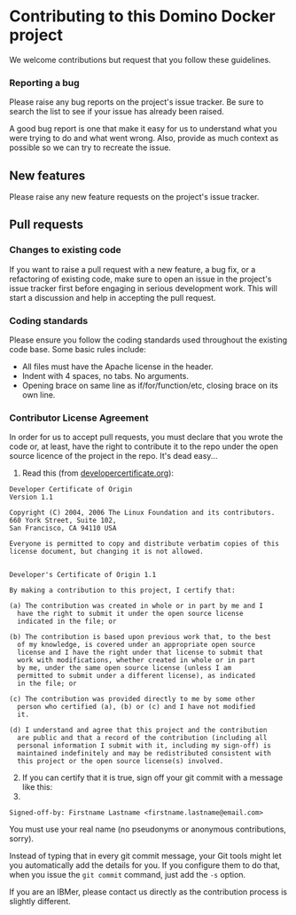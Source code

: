 # Contributing to this Domino Docker project
We welcome contributions but request that you follow these guidelines.

### Reporting a bug

Please raise any bug reports on the project's issue tracker. Be sure to search the list to see if your issue has already been raised.

A good bug report is one that make it easy for us to understand what you were trying to do and what went wrong. Also, provide as much context as possible so we can try to recreate the issue.
## New features
Please raise any new feature requests on the project's issue tracker.

## Pull requests

### Changes to existing code
If you want to raise a pull request with a new feature, a bug fix, or a refactoring of existing code, make sure to open an issue in the project's issue tracker first before engaging in serious development work. This will start a discussion and help in accepting the pull request.

### Coding standards
Please ensure you follow the coding standards used throughout the existing code base. Some basic rules include:

* All files must have the Apache license in the header.
* Indent with 4 spaces, no tabs. No arguments.
* Opening brace on same line as if/for/function/etc, closing brace on its own line.

### Contributor License Agreement
In order for us to accept pull requests, you must declare that you wrote the code or, at least, have the right to contribute it to the repo under the open source licence of the project in the repo. It's dead easy...

1. Read this (from <a href ="https://developercertificate.org/">developercertificate.org</a>):
```
Developer Certificate of Origin
Version 1.1

Copyright (C) 2004, 2006 The Linux Foundation and its contributors.
660 York Street, Suite 102,
San Francisco, CA 94110 USA

Everyone is permitted to copy and distribute verbatim copies of this
license document, but changing it is not allowed.


Developer's Certificate of Origin 1.1

By making a contribution to this project, I certify that:

(a) The contribution was created in whole or in part by me and I
  have the right to submit it under the open source license
  indicated in the file; or

(b) The contribution is based upon previous work that, to the best
  of my knowledge, is covered under an appropriate open source
  license and I have the right under that license to submit that
  work with modifications, whether created in whole or in part
  by me, under the same open source license (unless I am
  permitted to submit under a different license), as indicated
  in the file; or

(c) The contribution was provided directly to me by some other
  person who certified (a), (b) or (c) and I have not modified
  it.

(d) I understand and agree that this project and the contribution
  are public and that a record of the contribution (including all
  personal information I submit with it, including my sign-off) is
  maintained indefinitely and may be redistributed consistent with
  this project or the open source license(s) involved.
```
2. If you can certify that it is true, sign off your git commit with a message like this:
3. 
```
Signed-off-by: Firstname Lastname <firstname.lastname@email.com>
```
You must use your real name (no pseudonyms or anonymous contributions, sorry).

Instead of typing that in every git commit message, your Git tools might let you automatically add the details for you. If you configure them to do that, when you issue the ```git commit``` command, just add the ```-s``` option.

If you are an IBMer, please contact us directly as the contribution process is slightly different.